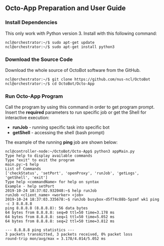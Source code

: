 ## Octo-App Preparation and User Guide

### Install Dependencies

This only work with Python version 3. Install with this following command:

```console
ncl@orchestrator:~/$ sudo apt-get update
ncl@orchestrator:~/$ sudo apt-get install python3
``` 

### Download the Source Code
 
Download the whole source of OctoBot software from the GitHub.
 
```console
ncl@orchestrator:~/$ git clone https://github.com/nus-ncl/OctoBot
ncl@orchestrator:~/$ cd OctoBot/Octo-App
```
 
### Run Octo-App Program
  
Call the program by using this command in order to get program prompt.
Insert the **required** parameters to run specific job or get the Shell for interactive execution:

- **runJob** - running specific task into specific bot
- **getShell** - accessing the shell (bash prompt)

The example of the running **ping** job are shown below: 
  
```console
ncl@controller-node:~/OctoBot/Octo-App$ python3 appMain.py 
Type help to display available commands
Type "exit" to exit the program
main.py:~$ help
List of Commands
['checkStatus', 'setPort', 'openProxy', 'runJob', 'getLogs', 'getShell', 'exit']
Type help <commandName> for help on syntax
Example - help setPort
2019-10-24 18:37:02.932048:~$ help runJob
runJob <client_name> <worker> <job>
2019-10-24 18:37:03.335678:~$ runJob busybox-d5f74c88b-5pzmf wk1 ping -c 3 8.8.8.8
ping 8.8.8.8 (8.8.8.8): 56 data bytes
64 bytes from 8.8.8.8: seq=0 ttl=50 time=3.178 ms
64 bytes from 8.8.8.8: seq=1 ttl=50 time=5.052 ms
64 bytes from 8.8.8.8: seq=2 ttl=50 time=3.812 ms

--- 8.8.8.8 ping statistics ---
3 packets transmitted, 3 packets received, 0% packet loss
round-trip mon/avg/max = 3.178/4.014/5.052 ms
```